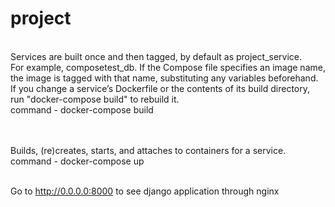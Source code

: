 # project

<br>Services are built once and then tagged, by default as project_service. 
<br>For example, composetest_db. If the Compose file specifies an image name, the image is tagged with that name, 
substituting any variables beforehand.
<br>If you change a service’s Dockerfile or the contents of its build directory, run "docker-compose build" to rebuild it.
<br>command - docker-compose build

<br><br>Builds, (re)creates, starts, and attaches to containers for a service.
<br>command - docker-compose up

<br>Go to http://0.0.0.0:8000 to see django application through nginx
